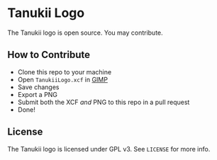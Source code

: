 # Tanukii Logo
The Tanukii logo is open source. You may contribute.

## How to Contribute
 - Clone this repo to your machine
 - Open `TanukiiLogo.xcf` in [GIMP](https://gimp.org)
 - Save changes
 - Export a PNG
 - Submit both the XCF *and* PNG to this repo in a pull request
 - Done!

## License
The Tanukii logo is licensed under GPL v3. See `LICENSE` for more info.
